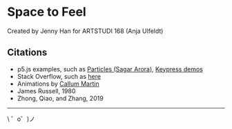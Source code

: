Space to Feel
=================

Created by Jenny Han for ARTSTUDI 168 (Anja Ulfeldt)


Citations
------------

- p5.js examples, such as [Particles (Sagar Arora)](https://p5js.org/examples/simulate-particles.html), [Keypress demos](https://editor.p5js.org/2sman/sketches/rkGp1alib)
- Stack Overflow, such as [here](https://stackoverflow.com/questions/47391462/how-to-do-transition-effects-between-two-html-pages)
- Animations by [Callum Martin](https://codepen.io/Callum-Martin/pen/aWpdGw)
- James Russell, 1980 
- Zhong, Qiao, and Zhang, 2019



-------------------

\ ゜o゜)ノ
